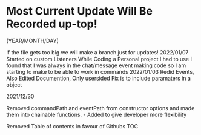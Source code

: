 # Most Current Update Will Be Recorded up-top!
(YEAR/MONTH/DAY) 

If the file gets too big we will make a branch just for updates!
2022/01/07
Started on custom Listeners
While Coding a Personal project I had to use I found that I was always in the chat/message event making code so I am starting to make to be able to work in commands
2022/01/03
Redid Events, Also Edited Documention, Only usersided Fix is to include paramaters in a object

2021/12/30

Removed commandPath and eventPath from constructor options and made them into chainable functions. - Added to give developer more flexibility

Removed Table of contents in favour of Githubs TOC
